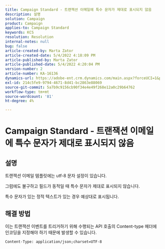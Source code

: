 ```yaml
---
title: Campaign Standard - 트랜잭션 이메일에 특수 문자가 제대로 표시되지 않음
description: 설명
solution: Campaign
product: Campaign
applies-to: Campaign Standard
keywords: KCS
resolution: Resolution
internal-notes: null
bug: false
article-created-by: Marta Zator
article-created-date: 5/4/2022 4:18:09 PM
article-published-by: Marta Zator
article-published-date: 5/4/2022 4:20:04 PM
version-number: 2
article-number: KA-16136
dynamics-url: https://adobe-ent.crm.dynamics.com/main.aspx?forceUCI=1&pagetype=entityrecord&etn=knowledgearticle&id=5e5514c7-c5cb-ec11-a7b5-6045bd00d4f5
exl-id: 214c5fe9-9794-4671-8d41-bc2863e88069
source-git-commit: 5a7b9c9156cb90f34e4e49f268e12a0c29b64762
workflow-type: tm+mt
source-wordcount: '81'
ht-degree: 4%

---
```


# Campaign Standard - 트랜잭션 이메일에 특수 문자가 제대로 표시되지 않음

## 설명


트랜잭션 이메일 템플릿에는 utf-8 문자 설정이 있습니다.

그럼에도 불구하고 필드가 동적일 때 특수 문자가 제대로 표시되지 않습니다.

특수 문자가 있는 정적 텍스트가 있는 경우 예상대로 표시됩니다.


## 해결 방법


이는 트랜잭션 이벤트를 트리거하기 위해 수행되는 API 호출의 Content-type 헤더에 인코딩을 지정해야 하기 때문에 발생할 수 있습니다.

`Content-Type: application/json;charset=UTF-8`
